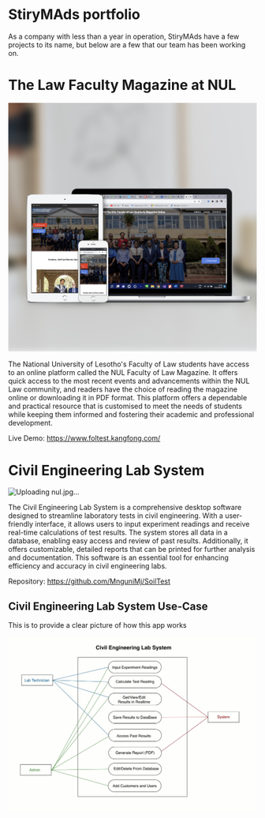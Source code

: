 # StiryMAds portfolio

As a company with less than a year in operation, StiryMAds have a few projects to its name, but below are a few that our team has been working on.

# The Law Faculty Magazine at NUL

![Uploading nul.jpg…](https://github.com/MnguniMj/portfolio/blob/6693bf931b2366740e9ba79542849d19e3af8c06/nul.jpg)

The National University of Lesotho's Faculty of Law students have access to an online platform called the NUL Faculty of Law Magazine. It offers quick access to the most recent events and advancements within the NUL Law community, and readers have the choice of reading the magazine online or downloading it in PDF format. This platform offers a dependable and practical resource that is customised to meet the needs of students while keeping them informed and fostering their academic and professional development.

Live Demo: https://www.foltest.kangfong.com/

# Civil Engineering Lab System

![Uploading nul.jpg…](https://github.com/MnguniMj/SoilTest/blob/c9f6cab8fdcbc76c58ddbc3cd9bcc4762e8e1887/app.jpg)

The Civil Engineering Lab System is a comprehensive desktop software designed to streamline laboratory tests in civil engineering. With a user-friendly interface, it allows users to input experiment readings and receive real-time calculations of test results. The system stores all data in a database, enabling easy access and review of past results. Additionally, it offers customizable, detailed reports that can be printed for further analysis and documentation. This software is an essential tool for enhancing efficiency and accuracy in civil engineering labs.

Repository: https://github.com/MnguniMj/SoilTest

## Civil Engineering Lab System Use-Case

This is to provide a clear picture of how this app works

![Uploading nul.jpg…](https://github.com/MnguniMj/SoilTest/blob/c9f6cab8fdcbc76c58ddbc3cd9bcc4762e8e1887/UseCase.jpg)



